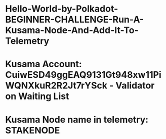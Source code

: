 # Hello-World-by-Polkadot-BEGINNER-CHALLENGE-Run-A-Kusama-Node-And-Add-It-To-Telemetry
# Kusama Account: CuiwESD49ggEAQ9131Gt948xw11PiWQNXkuR2R2Jt7rYSck -  Validator on Waiting List
# Kusama Node name in telemetry: STAKENODE
